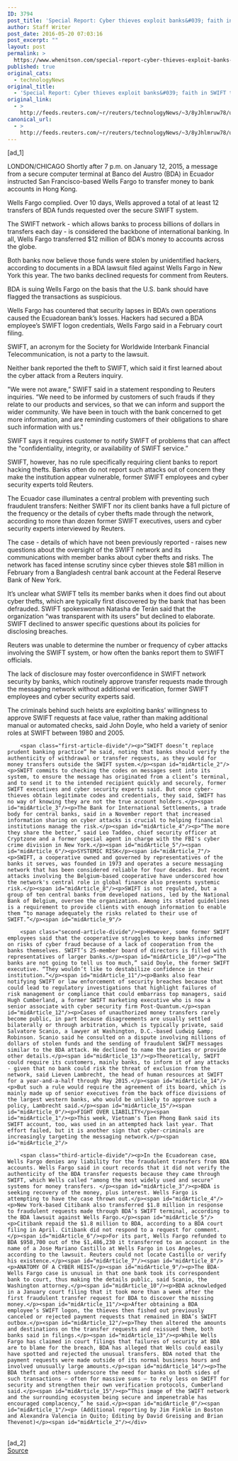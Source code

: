 ```yaml
---
ID: 3794
post_title: 'Special Report: Cyber thieves exploit banks&#039; faith in SWIFT transfer network'
author: Staff Writer
post_date: 2016-05-20 07:03:16
post_excerpt: ""
layout: post
permalink: >
  https://www.whenitson.com/special-report-cyber-thieves-exploit-banks-faith-in-swift-transfer-network/
published: true
original_cats:
  - technologyNews
original_title:
  - 'Special Report: Cyber thieves exploit banks&#039; faith in SWIFT transfer network'
original_link:
  - >
    http://feeds.reuters.com/~r/reuters/technologyNews/~3/8yJhlmruw78/us-cyber-heist-swift-specialreport-idUSKCN0YB0DD
canonical_url:
  - >
    http://feeds.reuters.com/~r/reuters/technologyNews/~3/8yJhlmruw78/us-cyber-heist-swift-specialreport-idUSKCN0YB0DD
---
```

 [ad_1]
<br><div id="articleText">
<span id="midArticle_start"/>

<span id="midArticle_0"/><span class="focusParagraph" readability="6"><p><span class="articleLocation">LONDON/CHICAGO</span> Shortly after 7 p.m. on January 12, 2015, a message from a secure computer terminal at Banco del Austro (BDA) in Ecuador instructed San Francisco-based Wells Fargo to transfer money to bank accounts in Hong Kong.</p></span><span id="midArticle_1"/><p>Wells Fargo complied. Over 10 days, Wells approved a total of at least 12 transfers of BDA funds requested over the secure SWIFT system.</p><span id="midArticle_2"/><p>The SWIFT network - which allows banks to process billions of dollars in transfers each day - is considered the backbone of international banking. In all, Wells Fargo transferred $12 million of BDA's money to accounts across the globe.</p><span id="midArticle_3"/><p>Both banks now believe those funds were stolen by unidentified hackers, according to documents in a BDA lawsuit filed against Wells Fargo in New York this year. The two banks declined requests for comment from Reuters.</p><span id="midArticle_4"/><p>BDA is suing Wells Fargo on the basis that the U.S. bank should have flagged the transactions as suspicious.</p><span id="midArticle_5"/><p>Wells Fargo has countered that security lapses in BDA’s own operations caused the Ecuadorean bank’s losses. Hackers had secured a BDA employee’s SWIFT logon credentials, Wells Fargo said in a February court filing.</p><span id="midArticle_6"/><p>SWIFT, an acronym for the Society for Worldwide Interbank Financial Telecommunication, is not a party to the lawsuit.</p><span id="midArticle_7"/><p>Neither bank reported the theft to SWIFT, which said it first learned about the cyber attack from a Reuters inquiry.</p><span id="midArticle_8"/><p>"We were not aware,” SWIFT said in a statement responding to Reuters inquiries. “We need to be informed by customers of such frauds if they relate to our products and services, so that we can inform and support the wider community. We have been in touch with the bank concerned to get more information, and are reminding customers of their obligations to share such information with us."</p><span id="midArticle_9"/><p>SWIFT says it requires customer to notify SWIFT of problems that can affect the "confidentiality, integrity, or availability of SWIFT service.”</p><span id="midArticle_10"/><p>SWIFT, however, has no rule specifically requiring client banks to report hacking thefts. Banks often do not report such attacks out of concern they make the institution appear vulnerable, former SWIFT employees and cyber security experts told Reuters.</p><span id="midArticle_11"/><p>The Ecuador case illuminates a central problem with preventing such fraudulent transfers: Neither SWIFT nor its client banks have a full picture of the frequency or the details of cyber thefts made through the network, according to more than dozen former SWIFT executives, users and cyber security experts interviewed by Reuters.</p><span id="midArticle_12"/><p>The case - details of which have not been previously reported - raises new questions about the oversight of the SWIFT network and its communications with member banks about cyber thefts and risks. The network has faced intense scrutiny since cyber thieves stole $81 million in February from a Bangladesh central bank account at the Federal Reserve Bank of New York.</p><span id="midArticle_13"/><p>It’s unclear what SWIFT tells its member banks when it does find out about cyber thefts, which are typically first discovered by the bank that has been defrauded. SWIFT spokeswoman Natasha de Terán said that the organization “was transparent with its users” but declined to elaborate. SWIFT declined to answer specific questions about its policies for disclosing breaches.</p><span id="midArticle_14"/><p>Reuters was unable to determine the number or frequency of cyber attacks involving the SWIFT system, or how often the banks report them to SWIFT officials.</p><span id="midArticle_15"/><p>The lack of disclosure may foster overconfidence in SWIFT network security by banks, which routinely approve transfer requests made through the messaging network without additional verification, former SWIFT employees and cyber security experts said.</p><span id="midArticle_0"/><p>The criminals behind such heists are exploiting banks’ willingness to approve SWIFT requests at face value, rather than making additional manual or automated checks, said John Doyle, who held a variety of senior roles at SWIFT between 1980 and 2005.</p><span id="midArticle_1"/>
        
        <span class="first-article-divide"/><p>“SWIFT doesn’t replace prudent banking practice” he said, noting that banks should verify the authenticity of withdrawal or transfer requests, as they would for money transfers outside the SWIFT system.</p><span id="midArticle_2"/><p>SWIFT commits to checking the codes on messages sent into its system, to ensure the message has originated from a client’s terminal, and to send it to the intended recipient quickly and securely, former SWIFT executives and cyber security experts said. But once cyber-thieves obtain legitimate codes and credentials, they said, SWIFT has no way of knowing they are not the true account holders.</p><span id="midArticle_3"/><p>The Bank for International Settlements, a trade body for central banks, said in a November report that increased information sharing on cyber attacks is crucial to helping financial institutions manage the risk.</p><span id="midArticle_4"/><p>“The more they share the better,” said Leo Taddeo, chief security officer at Cryptzone and a former special agent in charge with the FBI's cyber crime division in New York.</p><span id="midArticle_5"/><span id="midArticle_6"/><p>SYSTEMIC RISK</p><span id="midArticle_7"/><p>SWIFT, a cooperative owned and governed by representatives of the banks it serves, was founded in 1973 and operates a secure messaging network that has been considered reliable for four decades. But recent attacks involving the Belgium-based cooperative have underscored how the network's central role in global finance also presents systemic risk.</p><span id="midArticle_8"/><p>SWIFT is not regulated, but a group of ten central banks from developed nations, led by the National Bank of Belgium, oversee the organization. Among its stated guidelines is a requirement to provide clients with enough information to enable them “to manage adequately the risks related to their use of SWIFT.”</p><span id="midArticle_9"/>
        
        <span class="second-article-divide"/><p>However, some former SWIFT employees said that the cooperative struggles to keep banks informed on risks of cyber fraud because of a lack of cooperation from the banks themselves. SWIFT’s 25-member board of directors is filled with representatives of larger banks.</p><span id="midArticle_10"/><p>“The banks are not going to tell us too much,” said Doyle, the former SWIFT executive. “They wouldn’t like to destabilize confidence in their institution.”</p><span id="midArticle_11"/><p>Banks also fear notifying SWIFT or law enforcement of security breaches because that could lead to regulatory investigations that highlight failures of risk management or compliance that could embarrass top managers, said Hugh Cumberland, a former SWIFT marketing executive who is now a senior associate with cyber security firm Post-Quantum.</p><span id="midArticle_12"/><p>Cases of unauthorized money transfers rarely become public, in part because disagreements are usually settled bilaterally or through arbitration, which is typically private, said Salvatore Scanio, a lawyer at Washington, D.C.-based Ludwig &amp; Robinson. Scanio said he consulted on a dispute involving millions of dollars of stolen funds and the sending of fraudulent SWIFT messages similar to the BDA attack. He declined to name the parties or provide other details.</p><span id="midArticle_13"/><p>Theoretically, SWIFT could require its customers, mainly banks, to inform it of any attacks - given that no bank could risk the threat of exclusion from the network, said Lieven Lambrecht, the head of human resources at SWIFT for a year-and-a-half through May 2015.</p><span id="midArticle_14"/><p>But such a rule would require the agreement of its board, which is mainly made up of senior executives from the back office divisions of the largest western banks, who would be unlikely to approve such a policy, Lambrecht said.</p><span id="midArticle_15"/><span id="midArticle_0"/><p>FIGHT OVER LIABILITY</p><span id="midArticle_1"/><p>This week, Vietnam's Tien Phong Bank said its SWIFT account, too, was used in an attempted hack last year. That effort failed, but it is another sign that cyber-criminals are increasingly targeting the messaging network.</p><span id="midArticle_2"/>
        
        <span class="third-article-divide"/><p>In the Ecuadorean case, Wells Fargo denies any liability for the fraudulent transfers from BDA accounts. Wells Fargo said in court records that it did not verify the authenticity of the BDA transfer requests because they came through SWIFT, which Wells called "among the most widely used and secure" systems for money transfers. </p><span id="midArticle_3"/><p>BDA is seeking recovery of the money, plus interest. Wells Fargo is attempting to have the case thrown out.</p><span id="midArticle_4"/><p>New York-based Citibank also transferred $1.8 million in response to fraudulent requests made through BDA’s SWIFT terminal, according to the BDA lawsuit against Wells Fargo.</p><span id="midArticle_5"/><p>Citibank repaid the $1.8 million to BDA, according to a BDA court filing in April. Citibank did not respond to a request for comment.</p><span id="midArticle_6"/><p>For its part, Wells Fargo refunded to BDA $958,700 out of the $1,486,230 it transferred to an account in the name of a Jose Mariano Castillo at Wells Fargo in Los Angeles, according to the lawsuit. Reuters could not locate Castillo or verify his existence.</p><span id="midArticle_7"/><span id="midArticle_8"/><p>ANATOMY OF A CYBER HEIST</p><span id="midArticle_9"/><p>The BDA-Wells Fargo case is unusual in that one bank took its correspondent bank to court, thus making the details public, said Scanio, the Washington attorney.</p><span id="midArticle_10"/><p>BDA acknowledged in a January court filing that it took more than a week after the first fraudulent transfer request for BDA to discover the missing money.</p><span id="midArticle_11"/><p>After obtaining a BDA employee’s SWIFT logon, the thieves then fished out previously canceled or rejected payment requests that remained in BDA’s SWIFT outbox.</p><span id="midArticle_12"/><p>They then altered the amounts and destinations on the transfer requests and reissued them, both banks said in filings.</p><span id="midArticle_13"/><p>While Wells Fargo has claimed in court filings that failures of security at BDA are to blame for the breach, BDA has alleged that Wells could easily have spotted and rejected the unusual transfers. BDA noted that the payment requests were made outside of its normal business hours and involved unusually large amounts.</p><span id="midArticle_14"/><p>The BDA theft and others underscore the need for banks on both sides of such transactions – often for massive sums – to rely less on SWIFT for security and strengthen their own verification protocols, Cumberland said.</p><span id="midArticle_15"/><p>“This image of the SWIFT network and the surrounding ecosystem being secure and impenetrable has encouraged complacency,” he said.</p><span id="midArticle_0"/><span id="midArticle_1"/><p> (Additional reporting by Jim Finkle in Boston and Alexandra Valencia in Quito; Editing by David Greising and Brian Thevenot)</p><span id="midArticle_2"/></div>
<br>[ad_2]
<br><a href="http://feeds.reuters.com/~r/reuters/technologyNews/~3/8yJhlmruw78/us-cyber-heist-swift-specialreport-idUSKCN0YB0DD">Source </a>